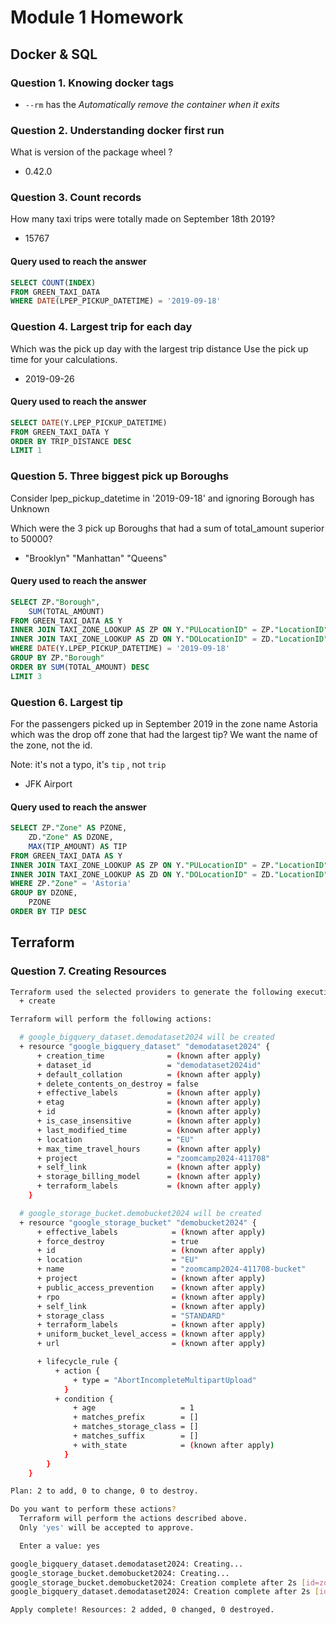 # Module 1 Homework

## Docker & SQL

### Question 1. Knowing docker tags

- `--rm` has the *Automatically remove the container when it exits*

### Question 2. Understanding docker first run

What is version of the package wheel ?

- 0.42.0

### Question 3. Count records

How many taxi trips were totally made on September 18th 2019?

- 15767

#### Query used to reach the answer

```SQL
SELECT COUNT(INDEX)
FROM GREEN_TAXI_DATA
WHERE DATE(LPEP_PICKUP_DATETIME) = '2019-09-18'
```

### Question 4. Largest trip for each day

Which was the pick up day with the largest trip distance Use the pick up time for your calculations.

- 2019-09-26

#### Query used to reach the answer

```SQL
SELECT DATE(Y.LPEP_PICKUP_DATETIME)
FROM GREEN_TAXI_DATA Y
ORDER BY TRIP_DISTANCE DESC
LIMIT 1
```

### Question 5. Three biggest pick up Boroughs

Consider lpep_pickup_datetime in '2019-09-18' and ignoring Borough has Unknown

Which were the 3 pick up Boroughs that had a sum of total_amount superior to 50000?

- "Brooklyn" "Manhattan" "Queens"

#### Query used to reach the answer

```SQL
SELECT ZP."Borough",
	SUM(TOTAL_AMOUNT)
FROM GREEN_TAXI_DATA AS Y
INNER JOIN TAXI_ZONE_LOOKUP AS ZP ON Y."PULocationID" = ZP."LocationID"
INNER JOIN TAXI_ZONE_LOOKUP AS ZD ON Y."DOLocationID" = ZD."LocationID"
WHERE DATE(Y.LPEP_PICKUP_DATETIME) = '2019-09-18'
GROUP BY ZP."Borough"
ORDER BY SUM(TOTAL_AMOUNT) DESC
LIMIT 3
```

### Question 6. Largest tip

For the passengers picked up in September 2019 in the zone name Astoria which was the drop off zone that had the largest tip? We want the name of the zone, not the id.

Note: it's not a typo, it's ```tip``` , not ```trip```

- JFK Airport

#### Query used to reach the answer

```SQL
SELECT ZP."Zone" AS PZONE,
	ZD."Zone" AS DZONE,
	MAX(TIP_AMOUNT) AS TIP
FROM GREEN_TAXI_DATA AS Y
INNER JOIN TAXI_ZONE_LOOKUP AS ZP ON Y."PULocationID" = ZP."LocationID"
INNER JOIN TAXI_ZONE_LOOKUP AS ZD ON Y."DOLocationID" = ZD."LocationID"
WHERE ZP."Zone" = 'Astoria'
GROUP BY DZONE,
	PZONE
ORDER BY TIP DESC
```

## Terraform

### Question 7. Creating Resources

```bash
Terraform used the selected providers to generate the following execution plan. Resource actions are indicated with the following symbols:
  + create

Terraform will perform the following actions:

  # google_bigquery_dataset.demodataset2024 will be created
  + resource "google_bigquery_dataset" "demodataset2024" {
      + creation_time              = (known after apply)
      + dataset_id                 = "demodataset2024id"
      + default_collation          = (known after apply)
      + delete_contents_on_destroy = false
      + effective_labels           = (known after apply)
      + etag                       = (known after apply)
      + id                         = (known after apply)
      + is_case_insensitive        = (known after apply)
      + last_modified_time         = (known after apply)
      + location                   = "EU"
      + max_time_travel_hours      = (known after apply)
      + project                    = "zoomcamp2024-411708"
      + self_link                  = (known after apply)
      + storage_billing_model      = (known after apply)
      + terraform_labels           = (known after apply)
    }

  # google_storage_bucket.demobucket2024 will be created
  + resource "google_storage_bucket" "demobucket2024" {
      + effective_labels            = (known after apply)
      + force_destroy               = true
      + id                          = (known after apply)
      + location                    = "EU"
      + name                        = "zoomcamp2024-411708-bucket"
      + project                     = (known after apply)
      + public_access_prevention    = (known after apply)
      + rpo                         = (known after apply)
      + self_link                   = (known after apply)
      + storage_class               = "STANDARD"
      + terraform_labels            = (known after apply)
      + uniform_bucket_level_access = (known after apply)
      + url                         = (known after apply)

      + lifecycle_rule {
          + action {
              + type = "AbortIncompleteMultipartUpload"
            }
          + condition {
              + age                   = 1
              + matches_prefix        = []
              + matches_storage_class = []
              + matches_suffix        = []
              + with_state            = (known after apply)
            }
        }
    }

Plan: 2 to add, 0 to change, 0 to destroy.

Do you want to perform these actions?
  Terraform will perform the actions described above.
  Only 'yes' will be accepted to approve.

  Enter a value: yes

google_bigquery_dataset.demodataset2024: Creating...
google_storage_bucket.demobucket2024: Creating...
google_storage_bucket.demobucket2024: Creation complete after 2s [id=zoomcamp2024-411708-bucket]
google_bigquery_dataset.demodataset2024: Creation complete after 2s [id=projects/zoomcamp2024-411708/datasets/demodataset2024id]

Apply complete! Resources: 2 added, 0 changed, 0 destroyed.
```
